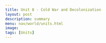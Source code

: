 ```yaml
---
title: Unit 8 - Cold War and Decolonization 
layout: post
description: summary
menu: nav/world/units.html
image: 
tags: [Units]
---
```


